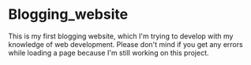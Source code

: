 # Blogging_website

This is my first blogging website, which I'm trying to develop with my knowledge of web development. Please don't mind if you get any errors while loading a page because I'm still working on this project.
